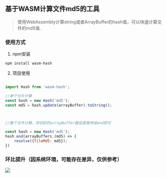 ## 基于WASM计算文件md5的工具
> 使用WebAssembly计算string或者ArrayBuffer的hash值，可以快速计算文件的md5值.

### 使用方式

1. npm安装

```
npm install wasm-hash 
```

2. 项目使用

```js

import Hash from 'wasm-hash';

//单个分片计算
const hash = new Hash('md5');
const md5 = hash.update(arrayBuffer).toString();



//整个文件计算，将切好的arrayBuffer数组直接传给end即可

const hash = new Hash('md5');
hash.end(arrayBuffers,(md5) => {
    resolve({fileMd5: md5});
})

```

### 环比提升（因系统环境，可能存在差异，仅供参考）

![](https://issuecdn.baidupcs.com/issue/netdisk/ts_ad/help/1608003734.png)
